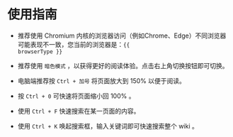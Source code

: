 # 使用指南
<script setup>
  import { onMounted, ref } from 'vue';
  function detectBrowserType() {
    const userAgent = navigator.userAgent;
    if (userAgent.indexOf('Chrome') > -1) {
      browserType.value = 'Chrome';
    } else if (userAgent.indexOf('Firefox') > -1) {
      browserType.value = 'Firefox';
    } else if (userAgent.indexOf('Safari') > -1) {
      browserType.value = 'Safari';
    } else if (userAgent.indexOf('Opera') > -1 || userAgent.indexOf('OPR') > -1) {
      browserType.value = 'Opera';
    } else if (userAgent.indexOf('Edge') > -1) {
      browserType.value = 'Edge';
    } else if (userAgent.indexOf('MSIE') > -1 || userAgent.indexOf('Trident/') > -1) {
      browserType.value = 'Internet Explorer';
    } else {
      browserType.value = 'Unknown';
    }
  }
  const browserType = ref('');
  onMounted(() => {
    detectBrowserType();
  });
</script>

- 推荐使用 Chromium 内核的浏览器访问（例如Chrome、Edge）不同浏览器可能表现不一致，您当前的浏览器是：<code>{{ browserType }} </code> 

- 推荐使用 `暗色模式` ，以获得更好的阅读体验。点击右上角切换按钮即可切换。

- 电脑端推荐按 `Ctrl + 加号` 将页面放大到 150% 以便于阅读。

- 按 `Ctrl + 0` 可快速将页面缩小回 100% 。

- 使用 `Ctrl + F` 快速搜索在某一页面的内容。

- 使用 `Ctrl + K` 唤起搜索框，输入关键词即可快速搜索整个 wiki 。
